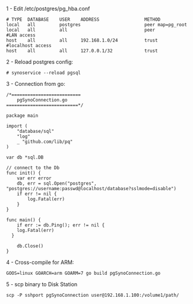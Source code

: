  
 1 - Edit /etc/postgres/pg_hba.conf



    # TYPE  DATABASE    USER    ADDRESS                 METHOD
    local   all         postgres                        peer map=pg_root
    local   all         all                             peer
    #LAN access
    host    all         all     192.168.1.0/24          trust
    #localhost access
    host    all         all     127.0.0.1/32            trust

 2 - Reload postgres config:

    # synoservice --reload pgsql

3 - Connection from go:



    /*==========================
	    pgSynoConnection.go
    ===========================*/
    
    package main
    
    import (
    	"database/sql"
    	"log"
    	_ "github.com/lib/pq"
    )
    
    var db *sql.DB
    
    // connect to the Db
    func init() {
    	var err error
    	db, err = sql.Open("postgres", "postgres://username:passwd@localhost/database?sslmode=disable")
    	if err != nil {
    		log.Fatal(err)
    	}
    }
    
    func main() {
        if err := db.Ping(); err != nil {
        log.Fatal(err)
      }
    
    	db.Close()
    }

 


4 - Cross-compile for ARM:

    GOOS=linux GOARCH=arm GOARM=7 go build pgSynoConnection.go


5 - scp binary to Disk Station

    scp -P sshport pgSynoConnection user@192.168.1.100:/volume1/path/